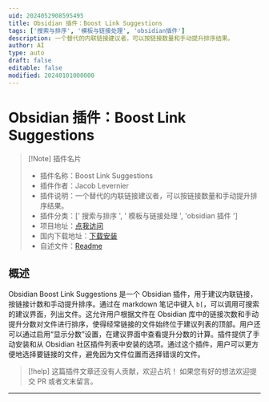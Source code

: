 ```yaml
---
uid: 2024052908595495
title: Obsidian 插件：Boost Link Suggestions
tags: ['搜索与排序', '模板与链接处理', 'obsidian插件']
description: 一个替代的内联链接建议者，可以按链接数量和手动提升排序结果。
author: AI
type: auto
draft: false
editable: false
modified: 20240101000000
---
```


# Obsidian 插件：Boost Link Suggestions

> [!Note] 插件名片
> - 插件名称：Boost Link Suggestions
> - 插件作者：Jacob Levernier
> - 插件说明：一个替代的内联链接建议者，可以按链接数量和手动提升排序结果。
> - 插件分类：[' 搜索与排序 ', ' 模板与链接处理 ', 'obsidian 插件 ']
> - 项目地址：[点我访问](https://github.com/jglev/obsidian-boost-link-suggestions)
> - 国内下载地址：[下载安装](https://pkmer.cn/products/plugin/pluginMarket/?boost-link-suggestions)
> - 自述文件：[Readme](https://ghproxy.net/https://raw.githubusercontent.com/jglev/obsidian-boost-link-suggestions/main/README.md)

## 概述

Obsidian Boost Link Suggestions 是一个 Obsidian 插件，用于建议内联链接，按链接计数和手动提升排序。通过在 markdown 笔记中键入 `b[`，可以调用可搜索的建议界面，列出文件。这允许用户根据文件在 Obsidian 库中的链接次数和手动提升分数对文件进行排序，使得经常链接的文件始终位于建议列表的顶部。用户还可以通过启用“显示分数”设置，在建议界面中查看提升分数的计算。插件提供了手动安装和从 Obsidian 社区插件列表中安装的选项。通过这个插件，用户可以更方便地选择要链接的文件，避免因为文件位置而选择错误的文件。

> [!help]
> 这篇插件文章还没有人贡献，欢迎占坑！
> 如果您有好的想法欢迎提交 PR 或者文末留言。

---



